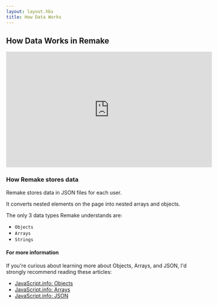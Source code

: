 ```yaml
---
layout: layout.hbs
title: How Data Works
---
```


## How Data Works in Remake

<iframe width="560" height="315" src="https://www.youtube-nocookie.com/embed/WaqYHrslkrM" frameborder="0" allow="accelerometer; autoplay; encrypted-media; gyroscope; picture-in-picture" allowfullscreen></iframe>

### How Remake stores data

Remake stores data in JSON files for each user.

It converts nested elements on the page into nested arrays and objects.

The only 3 data types Remake understands are:

* `Objects`
* `Arrays`
* `Strings`

#### For more information 

If you're curious about learning more about Objects, Arrays, and JSON, I'd strongly recommend reading these articles:

* [JavaScript.info: Objects](https://javascript.info/object)
* [JavaScript.info: Arrays](https://javascript.info/array)
* [JavaScript.info: JSON](https://javascript.info/json)









